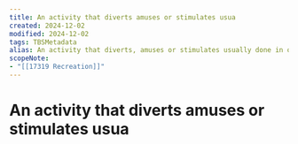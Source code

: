 ```yaml
---
title: An activity that diverts amuses or stimulates usua
created: 2024-12-02
modified: 2024-12-02
tags: TBSMetadata
alias: An activity that diverts, amuses or stimulates usually done in one's spare time.
scopeNote:
- "[[17319 Recreation]]"
---
```

# An activity that diverts amuses or stimulates usua
